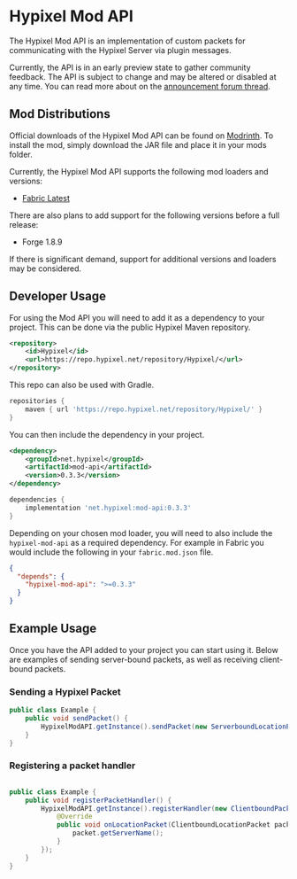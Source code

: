 # Hypixel Mod API

The Hypixel Mod API is an implementation of custom packets for communicating with the Hypixel Server via plugin messages.

Currently, the API is in an early preview state to gather community feedback. The API is subject to change and may be 
altered or disabled at any time. You can read more about on 
the [announcement forum thread](https://hypixel.net/threads/hypixel-mod-api-developer-preview-feedback.5635119/).


## Mod Distributions

Official downloads of the Hypixel Mod API can be found on [Modrinth](https://modrinth.com/mod/hypixel-mod-api).
To install the mod, simply download the JAR file and place it in your mods folder. 

Currently, the Hypixel Mod API supports the following mod loaders and versions:

- [Fabric Latest](https://github.com/HypixelDev/FabricModAPI)

There are also plans to add support for the following versions before a full release:

- Forge 1.8.9

If there is significant demand, support for additional versions and loaders may be considered.


## Developer Usage

For using the Mod API you will need to add it as a dependency to your project. This can be done via the public 
Hypixel Maven repository.

```xml
<repository>
    <id>Hypixel</id>
    <url>https://repo.hypixel.net/repository/Hypixel/</url>
</repository>
```

This repo can also be used with Gradle.

```gradle
repositories {
    maven { url 'https://repo.hypixel.net/repository/Hypixel/' }
}
```

You can then include the dependency in your project.

```xml
<dependency>
    <groupId>net.hypixel</groupId>
    <artifactId>mod-api</artifactId>
    <version>0.3.3</version>
</dependency>
```

```gradle
dependencies {
    implementation 'net.hypixel:mod-api:0.3.3'
}
```

Depending on your chosen mod loader, you will need to also include the `hypixel-mod-api` as a required dependency. For example in Fabric you would include the following in your `fabric.mod.json` file.

```json
{
  "depends": {
    "hypixel-mod-api": ">=0.3.3"
  }
}
```

## Example Usage

Once you have the API added to your project you can start using it. Below are examples of sending server-bound packets, as well as receiving client-bound packets.

### Sending a Hypixel Packet

```java
public class Example {
    public void sendPacket() {
        HypixelModAPI.getInstance().sendPacket(new ServerboundLocationPacket());
    }
}
```

### Registering a packet handler

```java

public class Example {
    public void registerPacketHandler() {
        HypixelModAPI.getInstance().registerHandler(new ClientboundPacketHandler() {
            @Override
            public void onLocationPacket(ClientboundLocationPacket packet) {
                packet.getServerName();
            }
        });
    }
}
```
